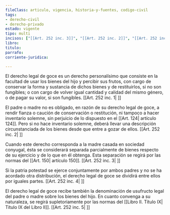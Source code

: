 ```yaml
---
fileClass: articulo, vigencia, historia-y-fuentes, codigo-civil
tags:
- derecho-civil
- derecho-privado
estado: vigente
tipo: multi
incisos: ["[[Art. 252 inc. 3]]", "[[Art. 252 inc. 2]]", "[[Art. 252 inc. 1]]", "[[Art. 252 inc. 5]]", "[[Art. 252 inc. 4]]"]
libro:
titulo:
parrafo:
corriente-juridica:

---
```

El derecho legal de goce es un derecho personalísimo que consiste en la facultad de usar los bienes del hijo y percibir sus frutos, con cargo de conservar la forma y sustancia de dichos bienes y de restituirlos, si no son fungibles; o con cargo de volver igual cantidad y calidad del mismo género, o de pagar su valor, si son fungibles. [[Art. 252 inc. 1| ]]

El padre o madre no es obligado, en razón de su derecho legal de goce, a rendir fianza o caución de conservación o restitución, ni tampoco a hacer inventario solemne, sin perjuicio de lo dispuesto en el [[Art. 124| artículo 124]]. Pero si no hace inventario solemne, deberá llevar una descripción circunstanciada de los bienes desde que entre a gozar de ellos. [[Art. 252 inc. 2| ]]

Cuando este derecho corresponda a la madre casada en sociedad conyugal, ésta se considerará separada parcialmente de bienes respecto de su ejercicio y de lo que en él obtenga. Esta separación se regirá por las normas del [[Art. 150| artículo 150]]. [[Art. 252 inc. 3| ]]

Si la patria potestad se ejerce conjuntamente por ambos padres y no se ha acordado otra distribución, el derecho legal de goce se dividirá entre ellos por iguales partes. [[Art. 252 inc. 4| ]]

El derecho legal de goce recibe también la denominación de usufructo legal del padre o madre sobre los bienes del hijo. En cuanto convenga a su naturaleza, se regirá supletoriamente por las normas del [[Libro II. Título IX| Título IX del Libro II]]. [[Art. 252 inc. 5| ]]